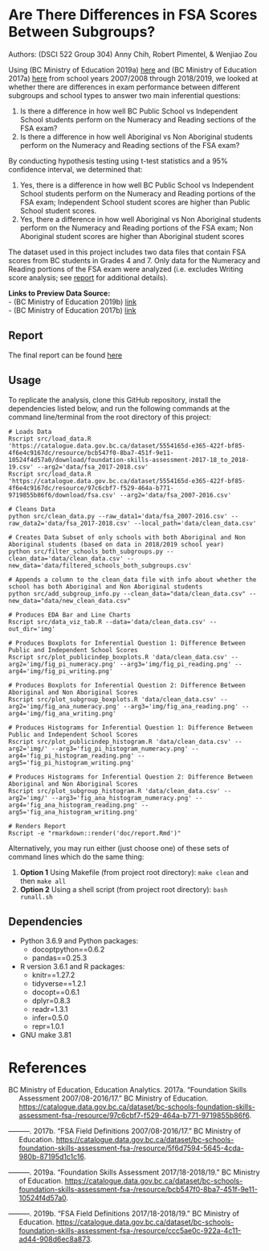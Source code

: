 
# Are There Differences in FSA Scores Between Subgroups?

Authors: (DSCI 522 Group 304) Anny Chih, Robert Pimentel, & Wenjiao Zou

Using (BC Ministry of Education 2019a)
[here](https://catalogue.data.gov.bc.ca/dataset/bc-schools-foundation-skills-assessment-fsa-/resource/bcb547f0-8ba7-451f-9e11-10524f4d57a0)
and (BC Ministry of Education 2017a)
[here](https://catalogue.data.gov.bc.ca/dataset/bc-schools-foundation-skills-assessment-fsa-/resource/97c6cbf7-f529-464a-b771-9719855b86f6)
from school years 2007/2008 through 2018/2019, we looked at whether
there are differences in exam performance between different subgroups
and school types to answer two main inferential questions:

1.  Is there a difference in how well BC Public School vs Independent
    School students perform on the Numeracy and Reading sections of the
    FSA exam?  
2.  Is there a difference in how well Aboriginal vs Non Aboriginal
    students perform on the Numeracy and Reading sections of the FSA
    exam?

By conducting hypothesis testing using t-test statistics and a 95%
confidence interval, we determined that:

1.  Yes, there is a difference in how well BC Public School vs
    Independent School students perform on the Numeracy and Reading
    portions of the FSA exam; Independent School student scores are
    higher than Public School student scores.
2.  Yes, there a difference in how well Aboriginal vs Non Aboriginal
    students perform on the Numeracy and Reading portions of the FSA
    exam; Non Aboriginal student scores are higher than Aboriginal
    student scores

The dataset used in this project includes two data files that contain
FSA scores from BC students in Grades 4 and 7. Only data for the
Numeracy and Reading portions of the FSA exam were analyzed
(i.e. excludes Writing score analysis; see
[report](https://github.com/UBC-MDS/DSCI_522_Group304/blob/master/doc/report.md)
for additional details).

**Links to Preview Data Source:**  
\- (BC Ministry of Education 2019b)
[link](https://catalogue.data.gov.bc.ca/dataset/bc-schools-foundation-skills-assessment-fsa-/resource/bcb547f0-8ba7-451f-9e11-10524f4d57a0)  
\- (BC Ministry of Education 2017b)
[link](https://catalogue.data.gov.bc.ca/dataset/bc-schools-foundation-skills-assessment-fsa-/resource/97c6cbf7-f529-464a-b771-9719855b86f6)

## Report

The final report can be found
[here](https://github.com/UBC-MDS/DSCI_522_Group304/blob/master/doc/report.md)

## Usage

To replicate the analysis, clone this GitHub repository, install the
dependencies listed below, and run the following commands at the command
line/terminal from the root directory of this project:

    # Loads Data
    Rscript src/load_data.R 'https://catalogue.data.gov.bc.ca/dataset/5554165d-e365-422f-bf85-4f6e4c9167dc/resource/bcb547f0-8ba7-451f-9e11-10524f4d57a0/download/foundation-skills-assessment-2017-18_to_2018-19.csv' --arg2='data/fsa_2017-2018.csv'
    Rscript src/load_data.R 'https://catalogue.data.gov.bc.ca/dataset/5554165d-e365-422f-bf85-4f6e4c9167dc/resource/97c6cbf7-f529-464a-b771-9719855b86f6/download/fsa.csv' --arg2='data/fsa_2007-2016.csv'
    
    # Cleans Data
    python src/clean_data.py --raw_data1='data/fsa_2007-2016.csv' --raw_data2='data/fsa_2017-2018.csv' --local_path='data/clean_data.csv'
    
    # Creates Data Subset of only schools with both Aboriginal and Non Aboriginal students (based on data in 2018/2019 school year)
    python src/filter_schools_both_subgroups.py --clean_data='data/clean_data.csv' --new_data='data/filtered_schools_both_subgroups.csv'
    
    # Appends a column to the clean_data file with info about whether the school has both Aboriginal and Non Aboriginal students
    python src/add_subgroup_info.py --clean_data="data/clean_data.csv" --new_data="data/new_clean_data.csv"
    
    # Produces EDA Bar and Line Charts
    Rscript src/data_viz_tab.R --data='data/clean_data.csv' --out_dir='img'
    
    # Produces Boxplots for Inferential Question 1: Difference Between Public and Independent School Scores
    Rscript src/plot_publicindep_boxplots.R 'data/clean_data.csv' --arg2='img/fig_pi_numeracy.png' --arg3='img/fig_pi_reading.png' --arg4='img/fig_pi_writing.png'
    
    # Produces Boxplots for Inferential Question 2: Difference Between Aboriginal and Non Aboriginal Scores
    Rscript src/plot_subgroup_boxplots.R 'data/clean_data.csv' --arg2='img/fig_ana_numeracy.png' --arg3='img/fig_ana_reading.png' --arg4='img/fig_ana_writing.png'
    
    # Produces Histograms for Inferential Question 1: Difference Between Public and Independent School Scores
    Rscript src/plot_publicindep_histogram.R 'data/clean_data.csv' --arg2='img/' --arg3='fig_pi_histogram_numeracy.png' --arg4='fig_pi_histogram_reading.png' --arg5='fig_pi_histogram_writing.png'
    
    # Produces Histograms for Inferential Question 2: Difference Between Aboriginal and Non Aboriginal Scores
    Rscript src/plot_subgroup_histogram.R 'data/clean_data.csv' --arg2='img/' --arg3='fig_ana_histogram_numeracy.png' --arg4='fig_ana_histogram_reading.png' --arg5='fig_ana_histogram_writing.png'
    
    # Renders Report
    Rscript -e "rmarkdown::render('doc/report.Rmd')"

Alternatively, you may run either (just choose one) of these sets of
command lines which do the same thing:

1.  **Option 1** Using Makefile (from project root directory): `make
    clean` and then `make all`  
2.  **Option 2** Using a shell script (from project root directory):
    `bash runall.sh`

## Dependencies

  - Python 3.6.9 and Python packages:
      - docoptpython==0.6.2
      - pandas==0.25.3
  - R version 3.6.1 and R packages:
      - knitr==1.27.2
      - tidyverse==1.2.1
      - docopt==0.6.1
      - dplyr=0.8.3
      - readr=1.3.1
      - infer=0.5.0
      - repr=1.0.1
  - GNU make 3.81

# References

<div id="refs" class="references hanging-indent">

<div id="ref-FSA2">

BC Ministry of Education, Education Analytics. 2017a. “Foundation Skills
Assessment 2007/08-2016/17.” BC Ministry of Education.
<https://catalogue.data.gov.bc.ca/dataset/bc-schools-foundation-skills-assessment-fsa-/resource/97c6cbf7-f529-464a-b771-9719855b86f6>.

</div>

<div id="ref-Definitions2">

———. 2017b. “FSA Field Definitions 2007/08-2016/17.” BC Ministry of
Education.
<https://catalogue.data.gov.bc.ca/dataset/bc-schools-foundation-skills-assessment-fsa-/resource/5f6d7594-5645-4cda-980b-87195d1c1c16>.

</div>

<div id="ref-FSA1">

———. 2019a. “Foundation Skills Assessment 2017/18-2018/19.” BC Ministry
of Education.
<https://catalogue.data.gov.bc.ca/dataset/bc-schools-foundation-skills-assessment-fsa-/resource/bcb547f0-8ba7-451f-9e11-10524f4d57a0>.

</div>

<div id="ref-Definitions1">

———. 2019b. “FSA Field Definitions 2017/18-2018/19.” BC Ministry of
Education.
<https://catalogue.data.gov.bc.ca/dataset/bc-schools-foundation-skills-assessment-fsa-/resource/ccc5ae0c-922a-4c11-ad44-908d6ec8a873>.

</div>

</div>
